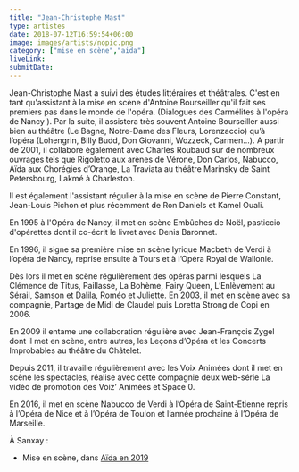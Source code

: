 ```yaml
---
title: "Jean-Christophe Mast"
type: artistes
date: 2018-07-12T16:59:54+06:00
image: images/artists/nopic.png
category: ["mise en scène","aida"]
liveLink: 
submitDate: 
---
```


Jean-Christophe Mast a suivi des études littéraires et théâtrales. C'est en tant qu'assistant à la mise en scène d'Antoine Bourseiller qu'il fait ses premiers pas dans le monde de l'opéra. (Dialogues des Carmélites à l'opéra de Nancy ).
Par la suite, il assistera très souvent Antoine Bourseiller aussi bien au théâtre (Le Bagne, Notre-Dame des Fleurs, Lorenzaccio) qu’à l’opéra (Lohengrin, Billy Budd, Don Giovanni, Wozzeck, Carmen...). A partir de 2001, il collabore également avec Charles Roubaud sur de nombreux ouvrages tels que Rigoletto aux arènes de Vérone, Don Carlos, Nabucco, Aïda aux Chorégies d’Orange, La Traviata au théâtre Marinsky de Saint Petersbourg, Lakmé à Charleston.

Il est également l'assistant régulier à la mise en scène de Pierre Constant, Jean-Louis Pichon et plus récemment de Ron Daniels et Kamel Ouali.

En 1995 à l'Opéra de Nancy, il met en scène Embûches de Noël, pasticcio d'opérettes dont il co-écrit le livret avec Denis Baronnet.

En 1996, il signe sa première mise en scène lyrique Macbeth de Verdi à l’opéra de Nancy, reprise ensuite à Tours et à l’Opéra Royal de Wallonie.

Dès lors il met en scène régulièrement des opéras parmi lesquels La Clémence de Titus, Paillasse, La Bohème, Fairy Queen, L’Enlèvement au Sérail, Samson et Dalila, Roméo et Juliette.
En 2003, il met en scène avec sa compagnie, Partage de Midi de Claudel puis Loretta Strong de Copi en 2006.

En 2009 il entame une collaboration régulière avec Jean-François Zygel dont il met en scène, entre autres, les Leçons d’Opéra et les Concerts Improbables au théâtre du Châtelet.

Depuis 2011, il travaille régulièrement avec les Voix Animées dont il met en scène les spectacles, réalise avec cette compagnie deux web-série La vidéo de promotion des Voiz’ Animées et Space 0.

En 2016, il met en scène Nabucco de Verdi à l’Opéra de Saint-Etienne repris à l’Opéra de Nice et à l’Opéra de Toulon et l’année prochaine à l’Opéra de Marseille.


À Sanxay :
- Mise en scène, dans [Aïda en 2019](/portfolio/2019_aida/)

